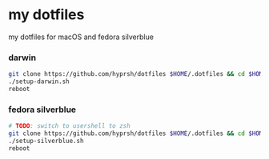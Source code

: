 # my dotfiles

my dotfiles for macOS and fedora silverblue

### darwin

```bash
git clone https://github.com/hyprsh/dotfiles $HOME/.dotfiles && cd $HOME/.dotfiles
./setup-darwin.sh
reboot
```

### fedora silverblue

```bash
# TODO: switch to usershell to zsh
git clone https://github.com/hyprsh/dotfiles $HOME/.dotfiles && cd $HOME/.dotfiles
./setup-silverblue.sh
reboot
```
